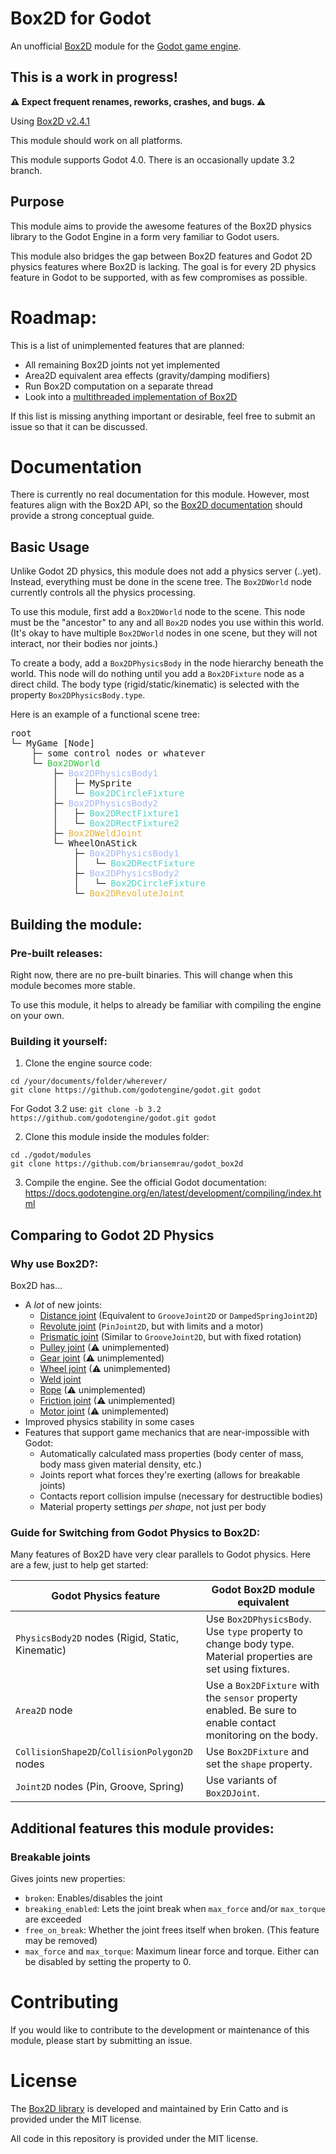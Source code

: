 # Box2D for Godot

An unofficial [Box2D](https://box2d.org/) module for the [Godot game engine](https://github.com/godotengine/godot/).

## **This is a work in progress!**
**⚠ Expect frequent renames, reworks, crashes, and bugs. ⚠**

Using [Box2D v2.4.1](https://github.com/erincatto/box2d)

This module should work on all platforms.

This module supports Godot 4.0.
There is an occasionally update 3.2 branch.

## Purpose

This module aims to provide the awesome features of the Box2D physics library to the Godot Engine in a form very familiar to Godot users.

This module also bridges the gap between Box2D features and Godot 2D physics features where Box2D is lacking. The goal is for every 2D physics feature in Godot to be supported, with as few compromises as possible.

# Roadmap:

This is a list of unimplemented features that are planned:

- All remaining Box2D joints not yet implemented
- Area2D equivalent area effects (gravity/damping modifiers)
- Run Box2D computation on a separate thread
- Look into a [multithreaded implementation of Box2D](https://github.com/jhoffman0x/Box2D-MT)

If this list is missing anything important or desirable, feel free to submit an issue so that it can be discussed.

# Documentation

There is currently no real documentation for this module. However, most features align with the Box2D API, so the [Box2D documentation](https://box2d.org/documentation/) should provide a strong conceptual guide.

## Basic Usage

Unlike Godot 2D physics, this module does not add a physics server (..yet). Instead, everything must be done in the scene tree. The `Box2DWorld` node currently controls all the physics processing.

To use this module, first add a `Box2DWorld` node to the scene. This node must be the "ancestor" to any and all `Box2D` nodes you use within this world. (It's okay to have multiple `Box2DWorld` nodes in one scene, but they will not interact, nor their bodies nor joints.)

To create a body, add a `Box2DPhysicsBody` in the node hierarchy beneath the world. This node will do nothing until you add a `Box2DFixture` node as a direct child. The body type (rigid/static/kinematic) is selected with the property `Box2DPhysicsBody.type`.

Here is an example of a functional scene tree:

<pre>
root
└─ MyGame [Node]
    ├─ some control nodes or whatever
    └─ <span style="color:#3cc24a">Box2DWorld</span>
        ├─ <span style="color:#a5b7f3">Box2DPhysicsBody1</span>
        │   ├─ MySprite
        │   └─ <span style="color:#54d1c6">Box2DCircleFixture</span>
        ├─ <span style="color:#a5b7f3">Box2DPhysicsBody2</span>
        │   ├─ <span style="color:#54d1c6">Box2DRectFixture1</span>
        │   └─ <span style="color:#54d1c6">Box2DRectFixture2</span>
        ├─ <span style="color:#e5b23b">Box2DWeldJoint</span>
        └─ WheelOnAStick
            ├─ <span style="color:#a5b7f3">Box2DPhysicsBody1</span>
            │   └─ <span style="color:#54d1c6">Box2DRectFixture</span>
            ├─ <span style="color:#a5b7f3">Box2DPhysicsBody2</span>
            │   └─ <span style="color:#54d1c6">Box2DCircleFixture</span>
            └─ <span style="color:#e5b23b">Box2DRevoluteJoint</span>
</pre>

## Building the module:

### Pre-built releases:

Right now, there are no pre-built binaries. This will change when this module becomes more stable.

To use this module, it helps to already be familiar with compiling the engine on your own.

### Building it yourself:

1. Clone the engine source code:

```
cd /your/documents/folder/wherever/
git clone https://github.com/godotengine/godot.git godot
```

For Godot 3.2 use: `git clone -b 3.2 https://github.com/godotengine/godot.git godot`

2. Clone this module inside the modules folder:
```
cd ./godot/modules
git clone https://github.com/briansemrau/godot_box2d
```

3. Compile the engine.
See the official Godot documentation:
https://docs.godotengine.org/en/latest/development/compiling/index.html

## Comparing to Godot 2D Physics

### Why use Box2D?:
Box2D has...
-  A _lot_ of new joints:
    - [Distance joint](https://box2d.org/documentation/md__d_1__git_hub_box2d_docs_dynamics.html#autotoc_md85) (Equivalent to `GrooveJoint2D` or `DampedSpringJoint2D`)
    - [Revolute joint](https://box2d.org/documentation/md__d_1__git_hub_box2d_docs_dynamics.html#autotoc_md86) (`PinJoint2D`, but with limits and a motor)
    - [Prismatic joint](https://box2d.org/documentation/md__d_1__git_hub_box2d_docs_dynamics.html#autotoc_md87) (Similar to `GrooveJoint2D`, but with fixed rotation)
    - [Pulley joint](https://box2d.org/documentation/md__d_1__git_hub_box2d_docs_dynamics.html#autotoc_md88) (⚠ unimplemented)
    - [Gear joint](https://box2d.org/documentation/md__d_1__git_hub_box2d_docs_dynamics.html#autotoc_md89) (⚠ unimplemented)
    - [Wheel joint](https://box2d.org/documentation/md__d_1__git_hub_box2d_docs_dynamics.html#autotoc_md91) (⚠ unimplemented)
    - [Weld joint](https://box2d.org/documentation/md__d_1__git_hub_box2d_docs_dynamics.html#autotoc_md92)
    - [Rope](https://box2d.org/documentation/md__d_1__git_hub_box2d_docs_dynamics.html#autotoc_md93) (⚠ unimplemented)
    - [Friction joint](https://box2d.org/documentation/md__d_1__git_hub_box2d_docs_dynamics.html#autotoc_md94) (⚠ unimplemented)
    - [Motor joint](https://box2d.org/documentation/md__d_1__git_hub_box2d_docs_dynamics.html#autotoc_md95) (⚠ unimplemented)
- Improved physics stability in some cases
- Features that support game mechanics that are near-impossible with Godot:
    - Automatically calculated mass properties (body center of mass, body mass given material density, etc.)
    - Joints report what forces they're exerting (allows for breakable joints)
    - Contacts report collision impulse (necessary for destructible bodies)
    - Material property settings *per shape*, not just per body
    

### Guide for Switching from Godot Physics to Box2D:

Many features of Box2D have very clear parallels to Godot physics. Here are a few, just to help get started:

| Godot Physics feature | Godot Box2D module equivalent |
|-|-|
| `PhysicsBody2D` nodes (Rigid, Static, Kinematic) | Use `Box2DPhysicsBody`. Use `type` property to change body type. Material properties are set using fixtures. |
| `Area2D` node | Use a `Box2DFixture` with the `sensor` property enabled. Be sure to enable contact monitoring on the body. |
| `CollisionShape2D`/`CollisionPolygon2D` nodes | Use `Box2DFixture` and set the `shape` property. |
| `Joint2D` nodes (Pin, Groove, Spring) | Use variants of `Box2DJoint`. |

## Additional features this module provides:

### Breakable joints
Gives joints new properties:
- `broken`: Enables/disables the joint
- `breaking_enabled`: Lets the joint break when `max_force` and/or `max_torque` are exceeded
- `free_on_break`: Whether the joint frees itself when broken. (This feature may be removed)
- `max_force` and `max_torque`: Maximum linear force and torque. Either can be disabled by setting the property to 0.

# Contributing

If you would like to contribute to the development or maintenance of this module, please start by submitting an issue.

# License

The [Box2D library](https://github.com/erincatto/box2d) is developed and maintained by Erin Catto and is provided under the MIT license.

All code in this repository is provided under the MIT license.
